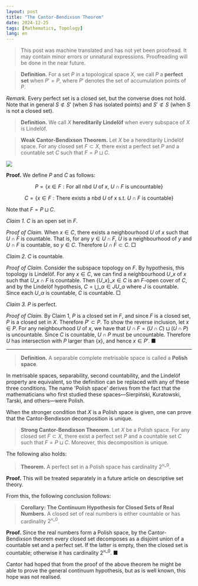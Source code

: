```yaml
---
layout: post
title: "The Cantor-Bendixson Theorem"
date: 2024-12-25
tags: [Mathematics, Topology]
lang: en
---
```


> This post was machine translated and has not yet been proofread. It may contain minor errors or unnatural expressions. Proofreading will be done in the near future.

> **Definition.** For a set $P$ in a topological space $X$, we call $P$ a **perfect set** when $P' = P$, where $P'$ denotes the set of accumulation points of $P$.

*Remark.* Every perfect set is a closed set, but the converse does not hold. Note that in general $S \not\subset S'$ (when $S$ has isolated points) and $S' \not\subset S$ (when $S$ is not a closed set).

> **Definition.** We call $X$ **hereditarily Lindelöf** when every subspace of $X$ is Lindelöf.

> **Weak Cantor-Bendixson Theorem.** Let $X$ be a hereditarily Lindelöf space. For any closed set $F \subset X$, there exist a perfect set $P$ and a countable set $C$ such that $F = P \sqcup C$.

![](https://velog.velcdn.com/images/dimenerno/post/d1f81be8-2878-4158-844b-96ce3d8cc418/image.png)

**Proof.** We define $P$ and $C$ as follows:

$$
P = \lbrace  x \in F : \text{For all nbd $U$ of $x$, $U \cap F$ is uncountable} \rbrace
$$

$$
C = \lbrace  x \in F : \text{There exists a nbd $U$ of $x$ s.t. $U \cap F$ is countable} \rbrace
$$

Note that $F = P \sqcup C$.

*Claim 1.* $C$ is an open set in $F$.

*Proof of Claim.* When $x \in C$, there exists a neighbourhood $U$ of $x$ such that $U \cap F$ is countable. That is, for any $y \in U \cap F$, $U$ is a neighbourhood of $y$ and $U \cap F$ is countable, so $y \in C$. Therefore $U \cap F \subset C$. □

*Claim 2.* $C$ is countable.

*Proof of Claim.* Consider the subspace topology on $F$. By hypothesis, this topology is Lindelöf. For any $x \in C$, we can find a neighbourhood $U\_x$ of $x$ such that $U\_x \cap F$ is countable. Then $\lbrace  U\_x \rbrace\_{x \in C}$ is an $F$-open cover of $C$, and by the Lindelöf hypothesis, $C = \bigcup\_{\alpha \in J} U\_\alpha$ where $J$ is countable. Since each $U\_\alpha$ is countable, $C$ is countable. □

*Claim 3.* $P$ is perfect.

*Proof of Claim.* By Claim 1, $P$ is a closed set in $F$, and since $F$ is a closed set, $P$ is a closed set in $X$. Therefore $P' \subset P$. To show the reverse inclusion, let $x \in P$. For any neighbourhood $U$ of $x$, we have that $U \cap F = (U \cap C) \sqcup (U \cap P)$ is uncountable. Since $C$ is countable, $U \cap P$ must be uncountable. Therefore $U$ has intersection with $P$ larger than $\lbrace x \rbrace$, and hence $x \in P'$. ■

- - -

> **Definition.** A separable complete metrisable space is called a **Polish space**.

In metrisable spaces, separability, second countability, and the Lindelöf property are equivalent, so the definition can be replaced with any of these three conditions. The name 'Polish space' derives from the fact that the mathematicians who first studied these spaces—Sierpiński, Kuratowski, Tarski, and others—were Polish.

When the stronger condition that $X$ is a Polish space is given, one can prove that the Cantor-Bendixson decomposition is unique.

> **Strong Cantor-Bendixson Theorem.** Let $X$ be a Polish space. For any closed set $F \subset X$, there exist a perfect set $P$ and a countable set $C$ such that $F = P \sqcup C$. Moreover, this decomposition is unique.

The following also holds:

> **Theorem.** A perfect set in a Polish space has cardinality $2^{\aleph\_0}$.

**Proof.** This will be treated separately in a future article on descriptive set theory.

From this, the following conclusion follows:

> **Corollary: The Continuum Hypothesis for Closed Sets of Real Numbers.** A closed set of real numbers is either countable or has cardinality $2^{\aleph\_0}$.

**Proof.** Since the real numbers form a Polish space, by the Cantor-Bendixson theorem every closed set decomposes as a disjoint union of a countable set and a perfect set. If the latter is empty, then the closed set is countable; otherwise it has cardinality $2^{\aleph\_0}$. ■

Cantor had hoped that from the proof of the above theorem he might be able to prove the general continuum hypothesis, but as is well known, this hope was not realised.